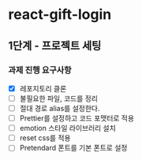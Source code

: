 # react-gift-login

## 1단계 - 프로젝트 세팅

### 과제 진행 요구사항

- [x] 레포지토리 클론
- [ ] 불필요한 파일, 코드를 정리
- [ ] 절대 경로 alias를 설정한다.
- [ ] Prettier를 설정하고 코드 포맷터로 적용
- [ ] emotion 스타일 라이브러리 설치
- [ ] reset css를 적용
- [ ] Pretendard 폰트를 기본 폰트로 설정